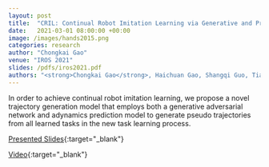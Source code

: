 ```yaml
---
layout: post
title:  "CRIL: Continual Robot Imitation Learning via Generative and Prediction Model"
date:   2021-03-01 08:00:00 +00:00
image: /images/hands2015.png
categories: research
author: "Chongkai Gao"
venue: "IROS 2021"
slides: /pdfs/iros2021.pdf
authors: "<strong>Chongkai Gao</strong>, Haichuan Gao, Shangqi Guo, Tianren Zhang, and Feng Chen"
---
```

In order to achieve continual robot imitation learning, we propose a novel trajectory generation model that employs both a generative adversarial network and adynamics prediction model to generate pseudo trajectories from all learned tasks in the new task learning process.

[Presented Slides](/pdfs/hands2015.pdf){:target="_blank"}

[Video](https://cloud.tsinghua.edu.cn/f/1fa750062ee641589e38/){:target="_blank"}
